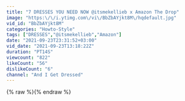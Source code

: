 ```yaml
---
title: "7 DRESSES YOU NEED NOW @itsmekellieb x Amazon The Drop"
image: "https:\/\/i.ytimg.com\/vi\/BbZbAYjkt8M\/hqdefault.jpg"
vid_id: "BbZbAYjkt8M"
categories: "Howto-Style"
tags: ["DRESSES","@itsmekellieb","Amazon"]
date: "2021-09-23T23:31:52+03:00"
vid_date: "2021-09-23T13:18:22Z"
duration: "PT14S"
viewcount: "822"
likeCount: "56"
dislikeCount: "6"
channel: "And I Get Dressed"
---
```

{% raw %}{% endraw %}
